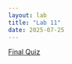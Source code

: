 ```yaml
---
layout: lab
title: "Lab 11"
date: 2025-07-25
---
```


<a href ="https://github.com/wonjun-seo/cosmos/blob/master/static_files/labs/11/Cosmos_Quiz.pdf">Final Quiz</a>
